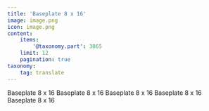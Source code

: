 ```yaml
---
title: 'Baseplate 8 x 16'
image: image.png
icon: image.png
content:
    items:
        '@taxonomy.part': 3865
    limit: 12
    pagination: true
taxonomy:
    tag: translate
---
```


Baseplate 8 x 16
Baseplate 8 x 16
Baseplate 8 x 16
Baseplate 8 x 16
Baseplate 8 x 16
